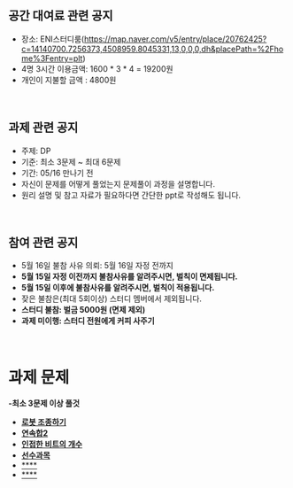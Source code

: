 ## 공간 대여료 관련 공지
- 장소: ENI스터디룸(https://map.naver.com/v5/entry/place/20762425?c=14140700.7256373,4508959.8045331,13,0,0,0,dh&placePath=%2Fhome%3Fentry=plt)
- 4명 3시간 이용금액: 1600 * 3 * 4 = 19200원
- 개인이 지불할 금액 : 4800원

<br>

## 과제 관련 공지
- 주제: DP
- 기준: 최소 3문제 ~ 최대 6문제
- 기간: 05/16 만나기 전
- 자신이 문제를 어떻게 풀었는지 문제풀이 과정을 설명합니다.
- 원리 설명 및 참고 자료가 필요하다면 간단한 ppt로 작성해도 됩니다.

<br>

## 참여 관련 공지
- 5월 16일 불참 사유 의뢰: 5월 16일 자정 전까지
- **5월 15일 자정 이전까지 불참사유를 알려주시면, 벌칙이 면제됩니다.**
- **5월 15일 이후에 불참사유를 알려주시면, 벌칙이 적용됩니다.**
- 잦은 불참은(최대 5회이상) 스터디 멤버에서 제외됩니다.
- **스터디 불참: 벌금 5000원 (면제 제외)**
- **과제 미이행: 스터디 전원에게 커피 사주기**
<br>

# 과제 문제

**-최소 3문제 이상 풀것**
- [**로봇 조종하기**](https://www.acmicpc.net/problem/2169)
- [**연속합2**](https://www.acmicpc.net/problem/13398)
- [**인접한 비트의 개수**](https://www.acmicpc.net/problem/2698)
- [**선수과목**](https://www.acmicpc.net/problem/14567)
- [****](https://www.acmicpc.net/problem/)
- [****](https://www.acmicpc.net/problem/)

<BR>
